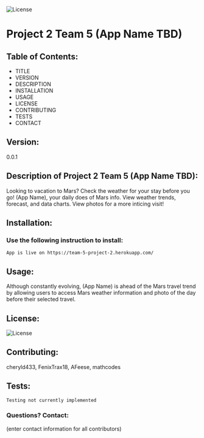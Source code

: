 ![License](https://img.shields.io/badge/License-MIT-blue.svg?style=plastic)

# Project 2 Team 5 (App Name TBD)

## Table of Contents:
* TITLE
* VERSION
* DESCRIPTION
* INSTALLATION
* USAGE
* LICENSE
* CONTRIBUTING
* TESTS
* CONTACT

## Version:
0.0.1



## Description of Project 2 Team 5 (App Name TBD):
Looking to vacation to Mars? Check the weather for your stay before you go! (App Name), your daily does of Mars info. View weather trends, forecast, and data charts. View photos for a more inticing visit! 




## Installation: 
### Use the following instruction to install: 

```App is live on https://team-5-project-2.herokuapp.com/```




## Usage: 
Although constantly evolving, (App Name) is ahead of the Mars travel trend by allowing users to access Mars weather information and photo of the day before their selected travel.




## License: 
![License](https://img.shields.io/badge/License-MIT-blue.svg?style=plastic)




## Contributing: 
cheryld433, FenixTrax18, AFeese, mathcodes





## Tests: 
```Testing not currently implemented```




### Questions? Contact:
(enter contact information for all contributors)
